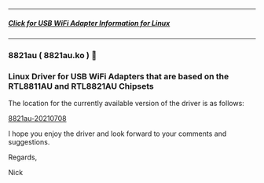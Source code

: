 -----

##### [Click for USB WiFi Adapter Information for Linux](https://github.com/morrownr/USB-WiFi)

-----

### 8821au ( 8821au.ko ) :rocket:

### Linux Driver for USB WiFi Adapters that are based on the RTL8811AU and RTL8821AU Chipsets

The location for the currently available version of the driver is as follows:

[8821au-20210708](https://github.com/morrownr/8821au-20210708)

I hope you enjoy the driver and look forward to your comments and suggestions.

Regards,

Nick
